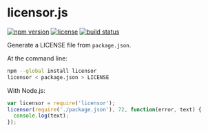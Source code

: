 licensor.js
===========

[![npm version](https://img.shields.io/npm/v/licensor.svg)](https://www.npmjs.com/package/licensor)
[![license](https://img.shields.io/badge/license-Apache--2.0-303284.svg)](http://www.apache.org/licenses/LICENSE-2.0)
[![build status](https://img.shields.io/travis/jslicense/licensor.js.svg)](http://travis-ci.org/jslicense/licensor.js)

Generate a LICENSE file from `package.json`.

At the command line:

```bash
npm --global install licensor
licensor < package.json > LICENSE
```

With Node.js:

```js
var licensor = require('licensor');
licensor(require('./package.json'), 72, function(error, text) {
  console.log(text);
});
```
